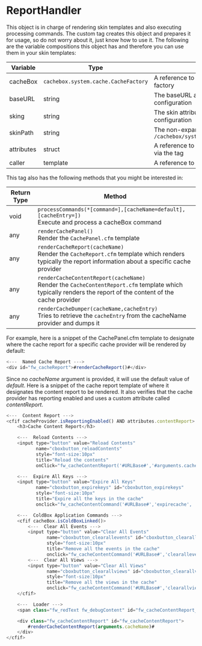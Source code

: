 # ReportHandler

This object is in charge of rendering skin templates and also executing processing commands. The custom tag creates this object and prepares it for usage, so do not worry about it, just know how to use it. The following are the variable compositions this object has and therefore you can use them in your skin templates:

|Variable|Type|Description|
|--|--|--|
|cacheBox|`cachebox.system.cache.CacheFactory` |A reference to the running CacheBox cache factory|
|baseURL |string |The baseURL attribute passed via the tag configuration|
|sking|string|The skin attribute passed via the tag configuration|
|skinPath|string|The non-expanded path to the skin in use. e.g. `/cachebox/system/cache/report/skin/MyCoolSkin`|
|attributes |struct|A reference to the attributes structure passed via the tag|
|caller|template|A reference to the caller page of the custom tag.|

This tag also has the following methods that you might be interested in:

|Return Type|Method|
|--|--|
| void | `processCommands(*[command=],[cacheName=default],[cacheEntry=])` <br> Execute and process a cacheBox command |
| any  | `renderCachePanel()` <br> Render the `CachePanel.cfm` template|
| any  | `renderCacheReport(cacheName)` <br>Render the `CacheReport.cfm` template which renders typically the report information about a specific cache provider|
| any  | `renderCacheContentReport(cacheName)` <br> Render the `CacheContentReport.cfm` template which typically renders the report of the content of the cache provider |
| any  | `renderCacheDumper(cacheName,cacheEntry)`  <br> Tries to retrieve the `cacheEntry` from the cacheName provider and dumps it|

For example, here is a snippet of the CachePanel.cfm template to designate where the cache report for a specific cache provider will be rendered by default:

```javascript
<---  Named Cache Report --->
<div id="fw_cacheReport">#renderCacheReport()#</div>
```

Since no *cacheName* argument is provided, it will use the default value of *default*. Here is a snippet of the cache report template of where it designates the content report to be rendered. It also verifies that the cache provider has reporting enabled and uses a custom attribute called *contentReport*.

```javascript
<---  Content Report --->
<cfif cacheProvider.isReportingEnabled() AND attributes.contentReport>
    <h3>Cache Content Report</h3>

    <---  Reload Contents --->
    <input type="button" value="Reload Contents"
           name="cboxbutton_reloadContents"
           style="font-size:10px"
           title="Reload the contents"
           onClick="fw_cacheContentReport('#URLBase#','#arguments.cacheName#')" />

    <---  Expire All Keys --->
    <input type="button" value="Expire All Keys"
           name="cboxbutton_expirekeys" id="cboxbutton_expirekeys"
           style="font-size:10px"
           title="Expire all the keys in the cache"
           onclick="fw_cacheContentCommand('#URLBase#','expirecache', '#arguments.cacheName#')" />

    <---  ColdBox Application Commands --->
    <cfif cacheBox.isColdBoxLinked()>
        <---  Clear All Events --->
        <input type="button" value="Clear All Events"
               name="cboxbutton_clearallevents" id="cboxbutton_clearallevents"
               style="font-size:10px"
               title="Remove all the events in the cache"
               onclick="fw_cacheContentCommand('#URLBase#','clearallevents', '#arguments.cacheName#')" />
        <---  Clear All Views --->
        <input type="button" value="Clear All Views"
               name="cboxbutton_clearallviews" id="cboxbutton_clearallviews"
               style="font-size:10px"
               title="Remove all the views in the cache"
               onclick="fw_cacheContentCommand('#URLBase#','clearallviews', '#arguments.cacheName#')" />
    </cfif>

    <---  Loader --->
    <span class="fw_redText fw_debugContent" id="fw_cacheContentReport_loader">Please Wait, Processing...</span>

    <div class="fw_cacheContentReport" id="fw_cacheContentReport">
        #renderCacheContentReport(arguments.cacheName)#
    </div>
</cfif>
```

